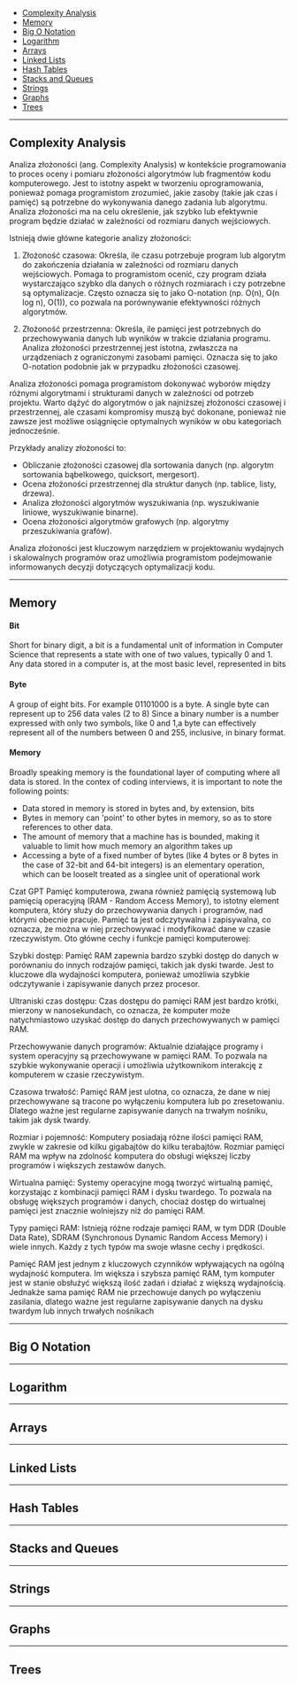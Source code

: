 - [Complexity Analysis](#Complexity-Analysis)
- [Memory](#Memory)
- [Big O Notation](#Big-O-Notation)
- [Logarithm](#Logarithm)
- [Arrays](#Arrays)
- [Linked Lists](#Linked-Lists)
- [Hash Tables](#Hash-Tables)
- [Stacks and Queues](#Stacks-and-Queues)
- [Strings](#Strings)
- [Graphs](#Graphs)
- [Trees](#Trees)

____________________________________________________________________________________________________________________________________________________________________________________________________

## Complexity Analysis

Analiza złożoności (ang. Complexity Analysis) w kontekście programowania to proces oceny i pomiaru złożoności algorytmów lub fragmentów kodu komputerowego. Jest to istotny aspekt w tworzeniu oprogramowania, ponieważ pomaga programistom zrozumieć, jakie zasoby (takie jak czas i pamięć) są potrzebne do wykonywania danego zadania lub algorytmu. Analiza złożoności ma na celu określenie, jak szybko lub efektywnie program będzie działać w zależności od rozmiaru danych wejściowych.

Istnieją dwie główne kategorie analizy złożoności:

1. Złożoność czasowa: Określa, ile czasu potrzebuje program lub algorytm do zakończenia działania w zależności od rozmiaru danych wejściowych. Pomaga to programistom ocenić, czy program działa wystarczająco szybko dla danych o różnych rozmiarach i czy potrzebne są optymalizacje. Często oznacza się to jako O-notation (np. O(n), O(n log n), O(1)), co pozwala na porównywanie efektywności różnych algorytmów.

2. Złożoność przestrzenna: Określa, ile pamięci jest potrzebnych do przechowywania danych lub wyników w trakcie działania programu. Analiza złożoności przestrzennej jest istotna, zwłaszcza na urządzeniach z ograniczonymi zasobami pamięci. Oznacza się to jako O-notation podobnie jak w przypadku złożoności czasowej.

Analiza złożoności pomaga programistom dokonywać wyborów między różnymi algorytmami i strukturami danych w zależności od potrzeb projektu. Warto dążyć do algorytmów o jak najniższej złożoności czasowej i przestrzennej, ale czasami kompromisy muszą być dokonane, ponieważ nie zawsze jest możliwe osiągnięcie optymalnych wyników w obu kategoriach jednocześnie.

Przykłady analizy złożoności to:

- Obliczanie złożoności czasowej dla sortowania danych (np. algorytm sortowania bąbelkowego, quicksort, mergesort).
- Ocena złożoności przestrzennej dla struktur danych (np. tablice, listy, drzewa).
- Analiza złożoności algorytmów wyszukiwania (np. wyszukiwanie liniowe, wyszukiwanie binarne).
- Ocena złożoności algorytmów grafowych (np. algorytmy przeszukiwania grafów).

Analiza złożoności jest kluczowym narzędziem w projektowaniu wydajnych i skalowalnych programów oraz umożliwia programistom podejmowanie informowanych decyzji dotyczących optymalizacji kodu.

____________________________________________________________________________________________________________________________________________________________________________________________________

## Memory

#### Bit
Short for binary digit, a bit is a fundamental unit of information in Computer Science that represents a state with one of two values, typically 0 and 1.
Any data stored in a computer is, at the most basic level, represented in bits

#### Byte
A group of eight bits. For example 01101000 is a byte. A single byte can represent up to 256 data vales (2 to 8)
Since a binary number is a number expressed with only two symbols, like 0 and 1,a byte can effectively represent all of the numbers between 0 and 255, inclusive, in binary format.

#### Memory
Broadly speaking memory is the foundational layer of computing where all data is stored. In the contex of coding interviews, it is important to note the following points:
- Data stored in memory is stored in bytes and, by extension, bits
- Bytes in memory can 'point' to other bytes in memory, so as to store references to other data.
- The amount of memory that a machine has is bounded, making it valuable to limit how much memory an algorithm takes up
- Accessing a byte of a fixed number of bytes (like 4 bytes or 8 bytes in the case of 32-bit and 64-bit integers) is an elementary operation, which can be looselt treated as a singlee unit of operational work

Czat GPT
Pamięć komputerowa, zwana również pamięcią systemową lub pamięcią operacyjną (RAM - Random Access Memory), to istotny element komputera, który służy do przechowywania danych i programów, nad którymi obecnie pracuje. Pamięć ta jest odczytywalna i zapisywalna, co oznacza, że można w niej przechowywać i modyfikować dane w czasie rzeczywistym. Oto główne cechy i funkcje pamięci komputerowej:

Szybki dostęp: Pamięć RAM zapewnia bardzo szybki dostęp do danych w porównaniu do innych rodzajów pamięci, takich jak dyski twarde. Jest to kluczowe dla wydajności komputera, ponieważ umożliwia szybkie odczytywanie i zapisywanie danych przez procesor.

Ultraniski czas dostępu: Czas dostępu do pamięci RAM jest bardzo krótki, mierzony w nanosekundach, co oznacza, że komputer może natychmiastowo uzyskać dostęp do danych przechowywanych w pamięci RAM.

Przechowywanie danych programów: Aktualnie działające programy i system operacyjny są przechowywane w pamięci RAM. To pozwala na szybkie wykonywanie operacji i umożliwia użytkownikom interakcję z komputerem w czasie rzeczywistym.

Czasowa trwałość: Pamięć RAM jest ulotna, co oznacza, że dane w niej przechowywane są tracone po wyłączeniu komputera lub po zresetowaniu. Dlatego ważne jest regularne zapisywanie danych na trwałym nośniku, takim jak dysk twardy.

Rozmiar i pojemność: Komputery posiadają różne ilości pamięci RAM, zwykle w zakresie od kilku gigabajtów do kilku terabajtów. Rozmiar pamięci RAM ma wpływ na zdolność komputera do obsługi większej liczby programów i większych zestawów danych.

Wirtualna pamięć: Systemy operacyjne mogą tworzyć wirtualną pamięć, korzystając z kombinacji pamięci RAM i dysku twardego. To pozwala na obsługę większych programów i danych, chociaż dostęp do wirtualnej pamięci jest znacznie wolniejszy niż do pamięci RAM.

Typy pamięci RAM: Istnieją różne rodzaje pamięci RAM, w tym DDR (Double Data Rate), SDRAM (Synchronous Dynamic Random Access Memory) i wiele innych. Każdy z tych typów ma swoje własne cechy i prędkości.

Pamięć RAM jest jednym z kluczowych czynników wpływających na ogólną wydajność komputera. Im większa i szybsza pamięć RAM, tym komputer jest w stanie obsłużyć większą ilość zadań i działać z większą wydajnością. Jednakże sama pamięć RAM nie przechowuje danych po wyłączeniu zasilania, dlatego ważne jest regularne zapisywanie danych na dysku twardym lub innych trwałych nośnikach

____________________________________________________________________________________________________________________________________________________________________________________________________

## Big O Notation

____________________________________________________________________________________________________________________________________________________________________________________________________

## Logarithm

____________________________________________________________________________________________________________________________________________________________________________________________________

## Arrays

____________________________________________________________________________________________________________________________________________________________________________________________________

## Linked Lists

____________________________________________________________________________________________________________________________________________________________________________________________________

## Hash Tables

____________________________________________________________________________________________________________________________________________________________________________________________________

## Stacks and Queues

____________________________________________________________________________________________________________________________________________________________________________________________________

## Strings

____________________________________________________________________________________________________________________________________________________________________________________________________

## Graphs

____________________________________________________________________________________________________________________________________________________________________________________________________

## Trees


